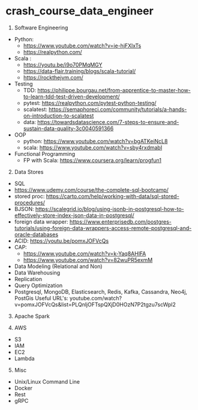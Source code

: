 # crash_course_data_engineer

1. Software Engineering
* Python: 
  * https://www.youtube.com/watch?v=ie-hjFXlxTs
  * https://realpython.com/
* Scala :
  * https://youtu.be/i9o70PMqMGY
  * https://data-flair.training/blogs/scala-tutorial/
  * https://rockthejvm.com/
* Testing
  * TDD: https://philippe.bourgau.net/from-apprentice-to-master-how-to-learn-tdd-test-driven-development/
  * pytest: https://realpython.com/pytest-python-testing/
  * scalatest: https://semaphoreci.com/community/tutorials/a-hands-on-introduction-to-scalatest
  * data: https://towardsdatascience.com/7-steps-to-ensure-and-sustain-data-quality-3c0040591366
* OOP
  * python: https://www.youtube.com/watch?v=bgATKeiNcL8
  * scala: https://www.youtube.com/watch?v=sby4rxdmabI
* Functional Programming
  * FP with Scala: https://www.coursera.org/learn/progfun1
2. Data Stores
* SQL 
 * https://www.udemy.com/course/the-complete-sql-bootcamp/
 * stored proc: https://carto.com/help/working-with-data/sql-stored-procedures/
 * BJSON: https://scalegrid.io/blog/using-jsonb-in-postgresql-how-to-effectively-store-index-json-data-in-postgresql/
 * foreign data wrapper: https://www.enterprisedb.com/postgres-tutorials/using-foreign-data-wrappers-access-remote-postgresql-and-oracle-databases
* ACID: https://youtu.be/pomxJOFVcQs
* CAP: 
  * https://www.youtube.com/watch?v=k-Yaq8AHlFA
  * https://www.youtube.com/watch?v=82wuPR5exmM
* Data Modeling (Relational and Non)
* Data Warehousing
* Replication
* Query Optimization
* Postgresql, MongoDB, Elasticsearch, Redis, Kafka, Cassandra, Neo4j, PostGis
Useful URL's: youtube.com/watch?v=pomxJOFVcQs&list=PLQnljOFTspQXjD0HOzN7P2tgzu7scWpl2

3. Apache Spark

4. AWS
* S3
* IAM
* EC2
* Lambda

5. Misc
* Unix/Linux Command Line
* Docker
* Rest
* gRPC
